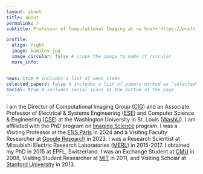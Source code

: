```yaml
---
layout: about
title: about
permalink: /
subtitle: Professor of Computational Imaging at <a href='https://wustl.edu/'>WashU</a>.

profile:
  align: right
  image: kamilov.jpg
  image_circular: false # crops the image to make it circular
  more_info:


news: true # includes a list of news items
selected_papers: false # includes a list of papers marked as "selected={true}"
social: true # includes social icons at the bottom of the page
---
```


I am the Director of Computational Imaging Group ([CIG](https://cigroup.wustl.edu/)) and an Associate Professor of Electrical & Systems Engineering ([ESE](https://ese.wustl.edu)) and Computer Science & Engineering ([CSE](https://cse.wustl.edu)) at the Washington University in St. Louis ([WashU](https://wustl.edu)). I am affiliated with the PhD program on [Imaging Science](https://engineering.wustl.edu/academics/programs/imaging-science) program. I was a Visiting Professor at the [ENS Paris](https://www.ens.psl.eu/en) in 2024 and a Visiting Faculty Researcher at [Google Research](https://research.google/) in 2023. I was a Research Scientist at Mitsubishi Electric Research Laboratories ([MERL](https://www.merl.com/)) in 2015-2017. I obtained my PhD in 2015 at EPFL, Switzerland. I was
an Exchange Student at [CMU](https://www.cmu.edu/) in 2008, Visiting Student Researcher at [MIT](https://web.mit.edu/) in 2011, and Visiting Scholar at [Stanford University](https://www.stanford.edu/) in 2013.
